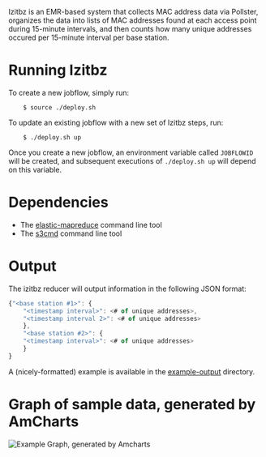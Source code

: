 Izitbz is an EMR-based system that collects MAC address data via Pollster, organizes the data into lists of MAC addresses found at each access point during 15-minute intervals, and then counts how many unique addresses occured per 15-minute interval per base station.

# Running Izitbz

To create a new jobflow, simply run:

```
    $ source ./deploy.sh
```
To update an existing jobflow with a new set of Izitbz steps, run:

```
    $ ./deploy.sh up
```

Once you create a new jobflow, an environment variable called `JOBFLOWID` will be created, and subsequent executions of `./deploy.sh up` will depend on this variable.

# Dependencies

* The [elastic-mapreduce](http://aws.amazon.com/developertools/Elastic-MapReduce/2264) command line tool
* The [s3cmd](http://s3tools.org/download/) command line tool

# Output

The izitbz reducer will output information in the following JSON format:

``` javascript
{"<base station #1>": {
    "<timestamp interval>": <# of unique addresses>,
    "<timestamp interval 2>": <# of unique addresses>
    },
    "<base station #2>": {
    "<timestamp interval>": <# of unique addresses>
    }
}
```

A (nicely-formatted) example is available in the [example-output](https://github.com/controlgroup/izitbz/blob/master/example-output/example.json) directory.

# Graph of sample data, generated by AmCharts
![Example Graph, generated by Amcharts](http://speedcap.net/img/d8d68407c8f3add7fd2536844be481e3/42aa502c.png)